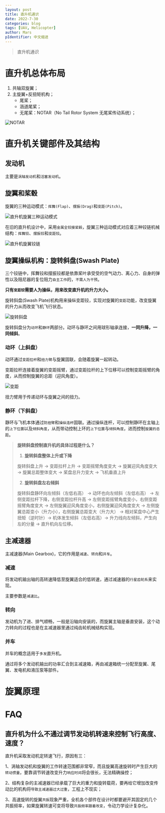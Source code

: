 ```yaml
---
layout: post
title: 直升机通识
date: 2022-7-30
categories: blog
tags: [UAV, Helicopter]
author: Mars
pIdentifier: 中文缩进
---
```


> 直升机通识

# 直升机总体布局

1. 共轴双旋翼；
2. 主旋翼+反扭矩机构；
   - 尾桨；
   - 涵道尾桨；
   - 无尾桨：NOTAR（No Tail Rotor System 无尾桨传动系统）；

![NOTAR](/assets/posts/NOTAR.png)

# 直升机关键部件及其结构

## 发动机

主要是`涡轴发动机`和`活塞发动机`。

## 旋翼和桨毂

旋翼的三种运动模式：`挥舞(Flap)`、`摆振(Drag)`和`变距(Pitch)`。

![直升机旋翼三种运动模式](/assets/posts/63.png)

在旧的直升机设计中，采用`金属全铰接桨毂`，旋翼三种运动模式对应着三种铰链机械结构：`挥舞铰`、`摆振铰`和`变距铰`。

![直升机旋翼铰链](/assets/posts/62.png)

## 旋翼操纵机构：旋转斜盘(Swash Plate)

三个铰链中，挥舞铰和摆振铰都是依靠桨叶承受受的空气动力、离心力、自身的弹性以及阻尼器的复位阻力`自主工作`的，`不需人为干预`。

**只有`变距铰`需要人为操纵，用来改变直升机的升力大小。**

旋转斜盘(Swash Plate)机构用来操纵变距铰，实现对旋翼的`变距`功能，改变旋翼的升力从而改变飞机飞行状态。

![旋转斜盘](/assets/posts/旋转斜盘.webp)

旋转斜盘分为`动环`和`静环`两部分。动环与静环之间用球形轴承连接，**一同升降，一同倾斜**。

### 动环（上斜盘）

动环通过`变距拉杆`和`扭力臂`与旋翼固联，会随着旋翼一起转动。

变距拉杆连接着旋翼的变距摇臂，通过变距拉杆的上下位移可以控制变距摇臂的角度，从而控制旋翼的总距（迎风角度）。

![变距](/assets/posts/变距.gif)

扭力臂用于传递动环与旋翼之间的扭力。

### 静环（下斜盘）

静环与飞机本体通过`防扭臂`和`操纵连杆`固联。通过操纵连杆，可以控制静环在主轴上的`上下位置`以及`倾斜角度`，从而带动控制上环的`上下位置`与`倾斜角度`，进而控制`旋翼的总距`。

> **旋转斜盘控制直升机的具体过程是什么？**
> 
> 1) **旋转斜盘整体上升或下降**
> 
> 旋转斜盘上升 -> 变距拉杆上升 -> 变距摇臂角度变大 -> 旋翼迎风角度变大 -> 旋翼总距整体变大 -> 桨盘总升力变大 -> 飞机垂直上升
> 
> 2) **旋转斜盘左右倾斜**
> 
> 旋转斜盘静环向左倾斜（左低右高） -> 动环也向左倾斜（左低右高） -> 左侧变距拉杆下降，右侧变距拉杆升高 -> 左侧变距摇臂角度变小，右侧变距摇臂角度变大 -> 左侧旋翼迎风角度变小，右侧旋翼迎风角度变大 -> 左侧旋翼总距变小（升力小），右侧旋翼总距变大（升力大） -> 相对桨盘中心产生扭矩（逆时针）-> 机体发生倾斜（左低右高）-> 升力线向左倾斜，产生向左的分量 -> 直升机向左位移。

## 主减速器

主减速器(Main Gearbox)，它的作用是`减速`、`转向`和`并车`。

### 减速

将发动机输出轴的高转速降低至旋翼适合的低转速，通过减速器的`行星齿轮系`来实现。

主要参数是`减速比`。

### 转向

发动机为了进、排气顺畅，一般是沿轴向安装的，而旋翼主轴是垂直安装，这个动力转向的过程也是在主减速器里通过纯齿轮机械结构实现。

### 并车

并车的概念适用于`多发`直升机。

通过将多个发动机输出的功率汇合到主减速箱，再由减速箱统一分配至旋翼、尾翼、发电机和液压泵等部件。

# 旋翼原理



# FAQ
## 直升机为什么不通过调节发动机转速来控制飞行高度、速度？

直升机采取发动机定转速飞行，原因有三：

1、涡轴发动机和旋翼的工作转速范围都非常窄，而且旋翼高速旋转时产生巨大的`转动惯量`，要靠调节转速改变升力`响应时间`将会很长，无法精确操控；

2、结构复杂的主减速器已经承载了巨大的重力和旋转载荷，要再给它增加改变传动比的机构将`导致主减速器过大过重`，工程上不现实；

3、高速旋转的旋翼`共振`现象严重，全机各个部件在设计时都要避开其固定的几个共振频率，如果旋翼转速可变将导致`共振频率跟着改变`，令动力学设计复杂化。